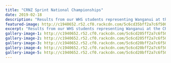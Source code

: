 ```yaml
---
title: "CRNZ Sprint National Championships"
date: 2019-02-18
description: "Results from our WHS students representing Wanganui at the CRNZ Sprint National Championships..."
featured-image: http://c1940652.r52.cf0.rackcdn.com/5c6cd35bff2a7c6f500003dd/Kayaking-regatta-Feb-MULsnipped-400.sports-facebook.jpg
excerpt: "Results from our WHS students representing Wanganui at the CRNZ Sprint National Championships."
gallery-image-1: http://c1940652.r52.cf0.rackcdn.com/5c6cd205ff2a7c6f500003cc/51849604_1195507497265021_2916920386174058496_n.jpg
gallery-image-2: http://c1940652.r52.cf0.rackcdn.com/5c6cd205ff2a7c6f500003c9/51818538_1195507380598366_741374487013883904_o.jpg
gallery-image-3: http://c1940652.r52.cf0.rackcdn.com/5c6cd20bff2a7c6f500003d5/52392554_1195507533931684_4477201873606017024_n.jpg
gallery-image-4: http://c1940652.r52.cf0.rackcdn.com/5c6cd20bff2a7c6f500003d7/52565978_1195507523931685_8679867771204403200_n.jpg
gallery-image-5: http://c1940652.r52.cf0.rackcdn.com/5c6cd20bff2a7c6f500003d6/52439638_1195507570598347_8481737214693212160_n.jpg
---
```


